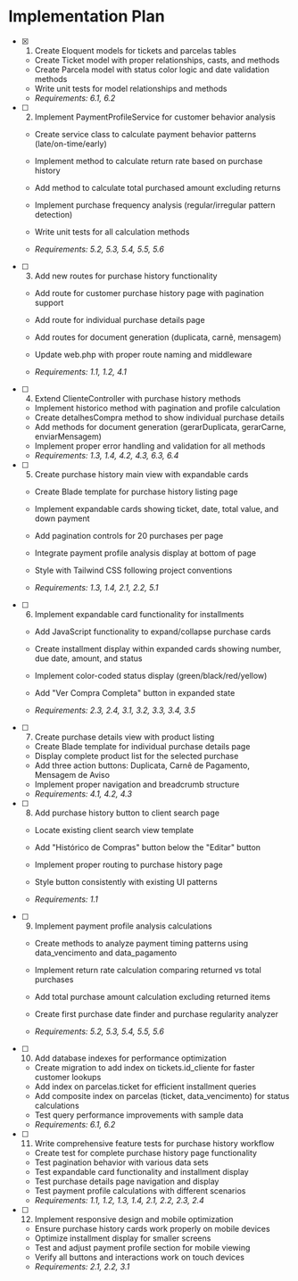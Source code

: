 # Implementation Plan

- [x] 1. Create Eloquent models for tickets and parcelas tables


  - Create Ticket model with proper relationships, casts, and methods
  - Create Parcela model with status color logic and date validation methods
  - Write unit tests for model relationships and methods
  - _Requirements: 6.1, 6.2_



- [ ] 2. Implement PaymentProfileService for customer behavior analysis
  - Create service class to calculate payment behavior patterns (late/on-time/early)
  - Implement method to calculate return rate based on purchase history
  - Add method to calculate total purchased amount excluding returns
  - Implement purchase frequency analysis (regular/irregular pattern detection)


  - Write unit tests for all calculation methods
  - _Requirements: 5.2, 5.3, 5.4, 5.5, 5.6_

- [ ] 3. Add new routes for purchase history functionality
  - Add route for customer purchase history page with pagination support


  - Add route for individual purchase details page
  - Add routes for document generation (duplicata, carnê, mensagem)
  - Update web.php with proper route naming and middleware
  - _Requirements: 1.1, 1.2, 4.1_



- [ ] 4. Extend ClienteController with purchase history methods
  - Implement historico method with pagination and profile calculation
  - Create detalhesCompra method to show individual purchase details
  - Add methods for document generation (gerarDuplicata, gerarCarne, enviarMensagem)
  - Implement proper error handling and validation for all methods
  - _Requirements: 1.3, 1.4, 4.2, 4.3, 6.3, 6.4_


- [ ] 5. Create purchase history main view with expandable cards
  - Create Blade template for purchase history listing page
  - Implement expandable cards showing ticket, date, total value, and down payment
  - Add pagination controls for 20 purchases per page
  - Integrate payment profile analysis display at bottom of page


  - Style with Tailwind CSS following project conventions
  - _Requirements: 1.3, 1.4, 2.1, 2.2, 5.1_

- [ ] 6. Implement expandable card functionality for installments
  - Add JavaScript functionality to expand/collapse purchase cards


  - Create installment display within expanded cards showing number, due date, amount, and status
  - Implement color-coded status display (green/black/red/yellow)
  - Add "Ver Compra Completa" button in expanded state
  - _Requirements: 2.3, 2.4, 3.1, 3.2, 3.3, 3.4, 3.5_


- [ ] 7. Create purchase details view with product listing
  - Create Blade template for individual purchase details page
  - Display complete product list for the selected purchase
  - Add three action buttons: Duplicata, Carnê de Pagamento, Mensagem de Aviso
  - Implement proper navigation and breadcrumb structure
  - _Requirements: 4.1, 4.2, 4.3_



- [ ] 8. Add purchase history button to client search page
  - Locate existing client search view template
  - Add "Histórico de Compras" button below the "Editar" button
  - Implement proper routing to purchase history page


  - Style button consistently with existing UI patterns
  - _Requirements: 1.1_

- [ ] 9. Implement payment profile analysis calculations
  - Create methods to analyze payment timing patterns using data_vencimento and data_pagamento
  - Implement return rate calculation comparing returned vs total purchases



  - Add total purchase amount calculation excluding returned items
  - Create first purchase date finder and purchase regularity analyzer
  - _Requirements: 5.2, 5.3, 5.4, 5.5, 5.6_

- [ ] 10. Add database indexes for performance optimization
  - Create migration to add index on tickets.id_cliente for faster customer lookups
  - Add index on parcelas.ticket for efficient installment queries
  - Add composite index on parcelas (ticket, data_vencimento) for status calculations
  - Test query performance improvements with sample data
  - _Requirements: 6.1, 6.2_

- [ ] 11. Write comprehensive feature tests for purchase history workflow
  - Create test for complete purchase history page functionality
  - Test pagination behavior with various data sets
  - Test expandable card functionality and installment display
  - Test purchase details page navigation and display
  - Test payment profile calculations with different scenarios
  - _Requirements: 1.1, 1.2, 1.3, 1.4, 2.1, 2.2, 2.3, 2.4_

- [ ] 12. Implement responsive design and mobile optimization
  - Ensure purchase history cards work properly on mobile devices
  - Optimize installment display for smaller screens
  - Test and adjust payment profile section for mobile viewing
  - Verify all buttons and interactions work on touch devices
  - _Requirements: 2.1, 2.2, 3.1_